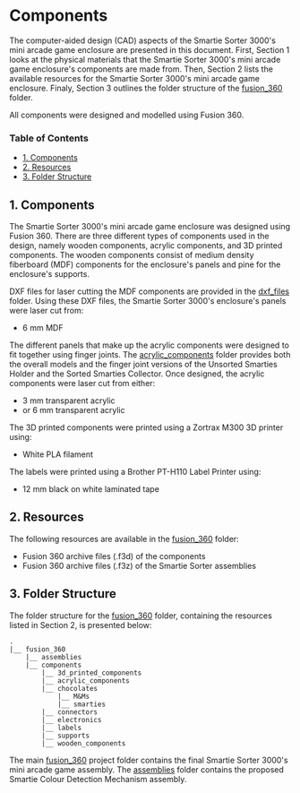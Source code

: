 # Components

The computer-aided design (CAD) aspects of the Smartie Sorter 3000's mini arcade game enclosure are presented in this document. First, Section 1 looks at the physical materials that the Smartie Sorter 3000's mini arcade game enclosure's components are made from. Then, Section 2 lists the available resources for the Smartie Sorter 3000's mini arcade game enclosure. Finaly, Section 3 outlines the folder structure of the [fusion_360](https://github.com/pieterberg/Smartie-Sorter/tree/main/fusion_360) folder.

All components were designed and modelled using Fusion 360.

### Table of Contents

- [1. Components](#1-components)
- [2. Resources](#2-resources)
- [3. Folder Structure](#3-folder-structure)

## 1. Components

The Smartie Sorter 3000's mini arcade game enclosure was designed using Fusion 360. There are three different types of components used in the design, namely wooden components, acrylic components, and 3D printed components. The wooden components consist of medium density fiberboard (MDF) components for the enclosure's panels and pine for the enclosure's supports.

DXF files for laser cutting the MDF components are provided in the [dxf_files](https://github.com/pieterberg/Smartie-Sorter/tree/main/documentation/dxf_files) folder. Using these DXF files, the Smartie Sorter 3000's enclosure's panels were laser cut from:

- 6 mm MDF

The different panels that make up the acrylic components were designed to fit together using finger joints. The [acrylic_components](https://github.com/pieterberg/Smartie-Sorter/tree/main/fusion_360/components/acrylic_components) folder provides both the overall models and the finger joint versions of the Unsorted Smarties Holder and the Sorted Smarties Collector. Once designed, the acrylic components were laser cut from either:

- 3 mm transparent acrylic
- or 6 mm transparent acrylic

The 3D printed components were printed using a Zortrax M300 3D printer using:

- White PLA filament

The labels were printed using a Brother PT-H110 Label Printer using:

- 12 mm black on white laminated tape

## 2. Resources

The following resources are available in the [fusion_360](https://github.com/pieterberg/Smartie-Sorter/tree/main/fusion_360) folder:

- Fusion 360 archive files (.f3d) of the components
- Fusion 360 archive files (.f3z) of the Smartie Sorter assemblies

## 3. Folder Structure

The folder structure for the [fusion_360](https://github.com/pieterberg/Smartie-Sorter/tree/main/fusion_360) folder, containing the resources listed in Section 2, is presented below:

```
.
|__ fusion_360
    |__ assemblies
    |__ components
        |__ 3d_printed_components
        |__ acrylic_components
        |__ chocolates
            |__ M&Ms
            |__ smarties
        |__ connectors
        |__ electronics
        |__ labels      
        |__ supports
        |__ wooden_components
```

The main [fusion_360](https://github.com/pieterberg/Smartie-Sorter/tree/main/fusion_360) project folder contains the final Smartie Sorter 3000's mini arcade game assembly. The [assemblies](https://github.com/pieterberg/Smartie-Sorter/tree/main/fusion_360/assemblies) folder contains the proposed Smartie Colour Detection Mechanism assembly.


